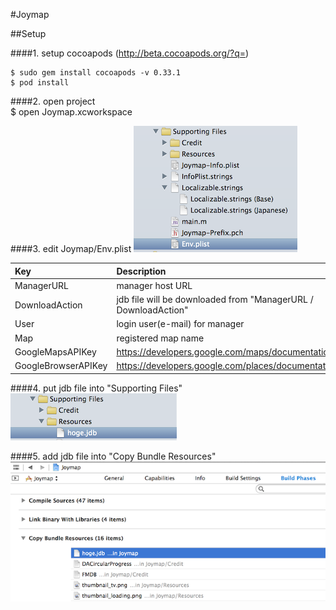 #Joymap

##Setup

####1. setup cocoapods (http://beta.cocoapods.org/?q=)  

    $ sudo gem install cocoapods -v 0.33.1
    $ pod install

####2. open project  
    $ open Joymap.xcworkspace

####3. edit Joymap/Env.plist
![env_plist.png](env_plist.png)  

|Key                    |Description                |Required|  
|:----------------------|:--------------------------|:------:|  
|ManagerURL             |manager host URL           |Y|  
|DownloadAction         |jdb file will be downloaded from "ManagerURL / DownloadAction" |Y|  
|User                   |login user(e-mail) for manager |Y|  
|Map                    |registered map name        |Y|  
|GoogleMapsAPIKey       |https://developers.google.com/maps/documentation/ios/start  |Y|  
|GoogleBrowserAPIKey    |https://developers.google.com/places/documentation/?hl=ja |Y|  

####4. put jdb file into "Supporting Files"  
![copy_jdb.png](copy_jdb.png)  

####5. add jdb file into "Copy Bundle Resources"
![copy_bundle.png](copy_bundle.png)  

